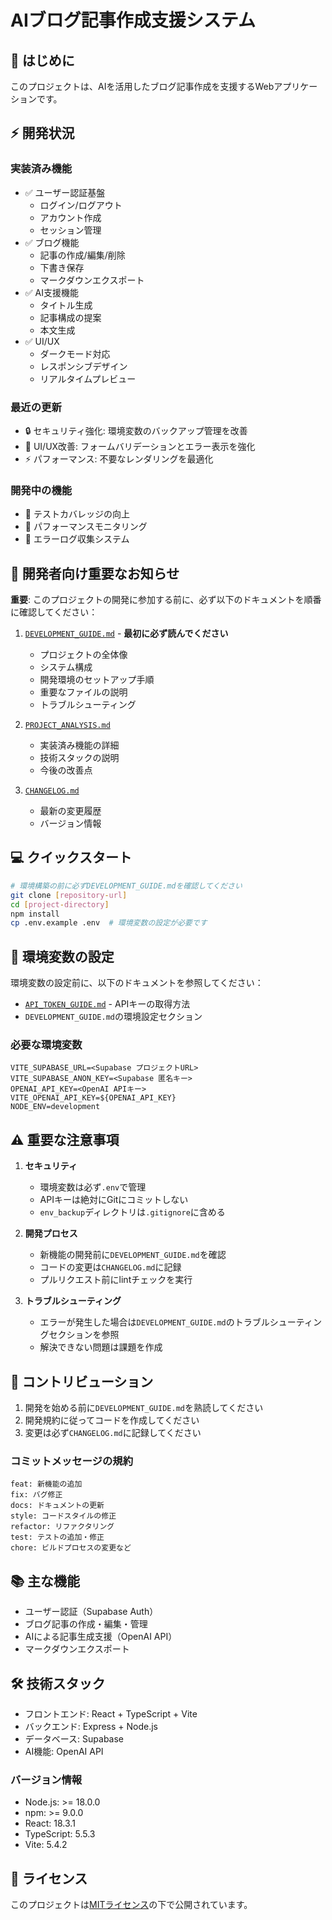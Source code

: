 # AIブログ記事作成支援システム

## 👋 はじめに

このプロジェクトは、AIを活用したブログ記事作成を支援するWebアプリケーションです。

## ⚡ 開発状況

### 実装済み機能
- ✅ ユーザー認証基盤
  - ログイン/ログアウト
  - アカウント作成
  - セッション管理
- ✅ ブログ機能
  - 記事の作成/編集/削除
  - 下書き保存
  - マークダウンエクスポート
- ✅ AI支援機能
  - タイトル生成
  - 記事構成の提案
  - 本文生成
- ✅ UI/UX
  - ダークモード対応
  - レスポンシブデザイン
  - リアルタイムプレビュー

### 最近の更新
- 🔒 セキュリティ強化: 環境変数のバックアップ管理を改善
- 🎨 UI/UX改善: フォームバリデーションとエラー表示を強化
- ⚡ パフォーマンス: 不要なレンダリングを最適化

### 開発中の機能
- 🚧 テストカバレッジの向上
- 🚧 パフォーマンスモニタリング
- 🚧 エラーログ収集システム

## 🚀 開発者向け重要なお知らせ

**重要**: このプロジェクトの開発に参加する前に、必ず以下のドキュメントを順番に確認してください：

1. [`DEVELOPMENT_GUIDE.md`](./DEVELOPMENT_GUIDE.md) - **最初に必ず読んでください**
   - プロジェクトの全体像
   - システム構成
   - 開発環境のセットアップ手順
   - 重要なファイルの説明
   - トラブルシューティング

2. [`PROJECT_ANALYSIS.md`](./PROJECT_ANALYSIS.md)
   - 実装済み機能の詳細
   - 技術スタックの説明
   - 今後の改善点

3. [`CHANGELOG.md`](./CHANGELOG.md)
   - 最新の変更履歴
   - バージョン情報

## 💻 クイックスタート

```bash
# 環境構築の前に必ずDEVELOPMENT_GUIDE.mdを確認してください
git clone [repository-url]
cd [project-directory]
npm install
cp .env.example .env  # 環境変数の設定が必要です
```

## 🔑 環境変数の設定

環境変数の設定前に、以下のドキュメントを参照してください：
- [`API_TOKEN_GUIDE.md`](./API_TOKEN_GUIDE.md) - APIキーの取得方法
- `DEVELOPMENT_GUIDE.md`の環境設定セクション

### 必要な環境変数
```env
VITE_SUPABASE_URL=<Supabase プロジェクトURL>
VITE_SUPABASE_ANON_KEY=<Supabase 匿名キー>
OPENAI_API_KEY=<OpenAI APIキー>
VITE_OPENAI_API_KEY=${OPENAI_API_KEY}
NODE_ENV=development
```

## ⚠️ 重要な注意事項

1. **セキュリティ**
   - 環境変数は必ず`.env`で管理
   - APIキーは絶対にGitにコミットしない
   - `env_backup`ディレクトリは`.gitignore`に含める

2. **開発プロセス**
   - 新機能の開発前に`DEVELOPMENT_GUIDE.md`を確認
   - コードの変更は`CHANGELOG.md`に記録
   - プルリクエスト前にlintチェックを実行

3. **トラブルシューティング**
   - エラーが発生した場合は`DEVELOPMENT_GUIDE.md`のトラブルシューティングセクションを参照
   - 解決できない問題は課題を作成

## 🤝 コントリビューション

1. 開発を始める前に`DEVELOPMENT_GUIDE.md`を熟読してください
2. 開発規約に従ってコードを作成してください
3. 変更は必ず`CHANGELOG.md`に記録してください

### コミットメッセージの規約
```
feat: 新機能の追加
fix: バグ修正
docs: ドキュメントの更新
style: コードスタイルの修正
refactor: リファクタリング
test: テストの追加・修正
chore: ビルドプロセスの変更など
```

## 📚 主な機能

- ユーザー認証（Supabase Auth）
- ブログ記事の作成・編集・管理
- AIによる記事生成支援（OpenAI API）
- マークダウンエクスポート

## 🛠 技術スタック

- フロントエンド: React + TypeScript + Vite
- バックエンド: Express + Node.js
- データベース: Supabase
- AI機能: OpenAI API

### バージョン情報
- Node.js: >= 18.0.0
- npm: >= 9.0.0
- React: 18.3.1
- TypeScript: 5.5.3
- Vite: 5.4.2

## 📝 ライセンス

このプロジェクトは[MITライセンス](LICENSE)の下で公開されています。 